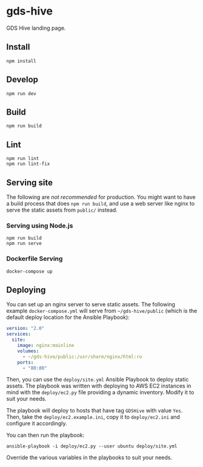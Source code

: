 # gds-hive

GDS Hive landing page.

## Install

    npm install

## Develop

    npm run dev

## Build

    npm run build

## Lint

    npm run lint
    npm run lint-fix

## Serving site

The following are _not recommended_ for production. You might want to have a build process that does `npm run build`,
and use a web server like nginx to serve the static assets from `public/` instead.

### Serving using Node.js

    npm run build
    npm run serve


### Dockerfile Serving

    docker-compose up

## Deploying
You can set up an nginx server to serve static assets. The following example `docker-compose.yml` will serve
from `~/gds-hive/public` (which is the default deploy location for the Ansible Playbook):

```yml
version: "2.0"
services:
  site:
    image: nginx:mainline
    volumes:
      - ~/gds-hive/public:/usr/share/nginx/html:ro
    ports:
      - "80:80"
```

Then, you can use the `deploy/site.yml` Ansible Playbook to deploy static assets. The playbook was written with
deploying to AWS EC2 instances in mind with the `deploy/ec2.py` file providing a dynamic inventory. Modify it to suit
your needs.

The playbook will deploy to hosts that have tag `GDSHive` with value `Yes`. Then, take the `deploy/ec2.example.ini`,
copy it to `deploy/ec2.ini` and configure it accordingly.

You can then run the playbook:

    ansible-playbook -i deploy/ec2.py --user ubuntu deploy/site.yml

Override the various variables in the playbooks to suit your needs.
